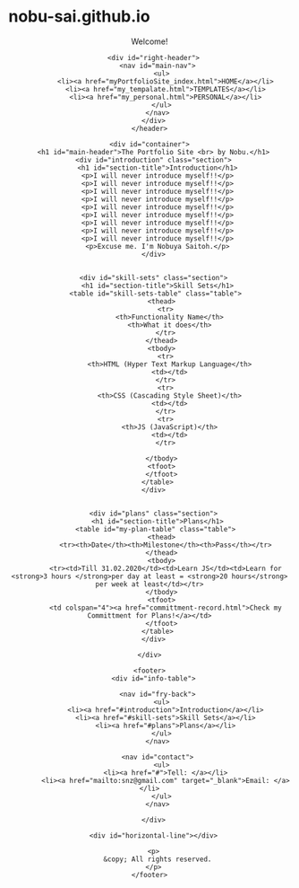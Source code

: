 # nobu-sai.github.io
<!DOCTYPE html>

<html>
  <head>
    <title>The Portfolio Site by Nobe</title>
    <link rel="stylesheet" href="../myPortfolio/styles/general.css">
    <link rel="stylesheet" href="styles/header.css">
    <link rel="stylesheet" href="styles/myPortfolioSite_styles.css">

  </head>

  <body>
    <header>
      <div id="left-header">
        <p>Welcome!</p>
      </div>

      <div id="right-header">
        <nav id="main-nav">
          <ul>
            <li><a href="myPortfolioSite_index.html">HOME</a></li>
            <li><a href="my_tempalate.html">TEMPLATES</a></li>
            <li><a href="my_personal.html">PERSONAL</a></li>
          </ul>
        </nav>
      </div>
    </header>

    <div id="container">
      <h1 id="main-header">The Portfolio Site <br> by Nobu.</h1>
      <div id="introduction" class="section">
        <h1 id="section-title">Introduction</h1>
        <p>I will never introduce myself!!</p>
        <p>I will never introduce myself!!</p>
        <p>I will never introduce myself!!</p>
        <p>I will never introduce myself!!</p>
        <p>I will never introduce myself!!</p>
        <p>I will never introduce myself!!</p>
        <p>I will never introduce myself!!</p>
        <p>I will never introduce myself!!</p>
        <p>I will never introduce myself!!</p>
        <p>Excuse me. I'm Nobuya Saitoh.</p>
      </div>


      <div id="skill-sets" class="section">
        <h1 id="section-title">Skill Sets</h1>
        <table id="skill-sets-table" class="table"> 
          <thead>
            <tr>
              <th>Functionality Name</th>
              <th>What it does</th>
            </tr>
          </thead>
          <tbody>
            <tr>
              <th>HTML (Hyper Text Markup Language</th>
              <td></td>
            </tr>
            <tr>
              <th>CSS (Cascading Style Sheet)</th>
              <td></td>
            </tr>
            <tr>
              <th>JS (JavaScript)</th>
              <td></td>
            </tr>

          </tbody>
          <tfoot>
          </tfoot>
        </table>
      </div>


      <div id="plans" class="section">
        <h1 id="section-title">Plans</h1>
        <table id="my-plan-table" class="table"> 
          <thead>
            <tr><th>Date</th><th>Milestone</th><th>Pass</th></tr>
          </thead>
          <tbody>
            <tr><td>Till 31.02.2020</td><td>Learn JS</td><td>Learn for <strong>3 hours </strong>per day at least = <strong>20 hours</strong> per week at least</td></tr>
          </tbody>
          <tfoot>
            <td colspan="4"><a href="committment-record.html">Check my Committment for Plans!</a></td>
          </tfoot>
        </table>
      </div>

    </div>

    <footer>
      <div id="info-table">
        
        <nav id="fry-back">
          <ul>
            <li><a href="#introduction">Introduction</a></li>
            <li><a href="#skill-sets">Skill Sets</a></li>
            <li><a href="#plans">Plans</a></li>
          </ul>
        </nav>
        
        <nav id="contact">
          <ul>
            <li><a href="#">Tell: </a></li>
            <li><a href="mailto:snz@gmail.com" target="_blank">Email: </a></li>
          </ul>
        </nav>

      </div>

      <div id="horizontal-line"></div>

      <p>
        &copy; All rights reserved.
      </p>
    </footer>

  </body>

</html>
